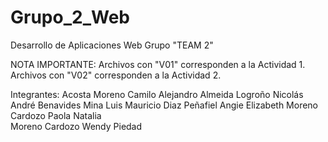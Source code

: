 # Grupo_2_Web
Desarrollo de Aplicaciones Web Grupo "TEAM 2"

NOTA IMPORTANTE:
Archivos con "V01" corresponden a la Actividad 1.
Archivos con "V02" corresponden a la Actividad 2.

Integrantes:
Acosta Moreno Camilo Alejandro
Almeida Logroño Nicolás André
Benavides Mina Luis Mauricio
Diaz Peñafiel Angie Elizabeth
Moreno Cardozo Paola Natalia	
Moreno Cardozo Wendy Piedad

